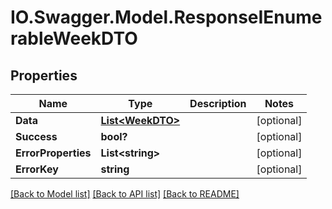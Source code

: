 # IO.Swagger.Model.ResponseIEnumerableWeekDTO
## Properties

Name | Type | Description | Notes
------------ | ------------- | ------------- | -------------
**Data** | [**List&lt;WeekDTO&gt;**](WeekDTO.md) |  | [optional] 
**Success** | **bool?** |  | [optional] 
**ErrorProperties** | **List&lt;string&gt;** |  | [optional] 
**ErrorKey** | **string** |  | [optional] 

[[Back to Model list]](../README.md#documentation-for-models) [[Back to API list]](../README.md#documentation-for-api-endpoints) [[Back to README]](../README.md)

